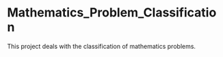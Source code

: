 # Mathematics_Problem_Classification
This project deals with the classification of mathematics problems.

